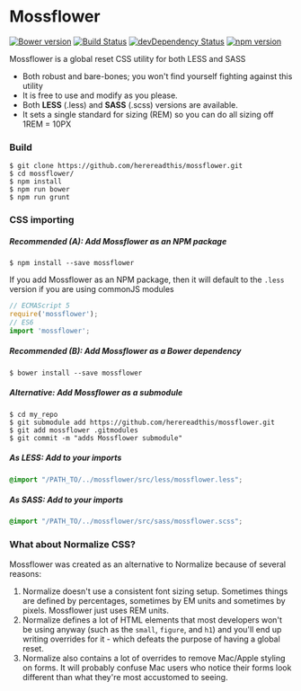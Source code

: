 Mossflower
==========

[![Bower version](https://badge.fury.io/bo/mossflower.svg)](http://badge.fury.io/bo/mossflower)
[![Build Status](https://secure.travis-ci.org/herereadthis/mossflower.svg?branch=master)](http://travis-ci.org/herereadthis/mossflower)
[![devDependency Status](https://david-dm.org/herereadthis/mossflower/dev-status.svg)](https://david-dm.org/herereadthis/mossflower#info=devDependencies)
[![npm version](https://badge.fury.io/js/mossflower.svg)](http://badge.fury.io/js/mossflower)

Mossflower is a global reset CSS utility for both LESS and SASS

* Both robust and bare-bones; you won't find yourself fighting against this utility
* It is free to use and modify as you please.
* Both **LESS** (.less) and **SASS** (.scss) versions are available.
* It sets a single standard for sizing (REM) so you can do all sizing off 1REM = 10PX

### Build

```
$ git clone https://github.com/herereadthis/mossflower.git
$ cd mossflower/
$ npm install
$ npm run bower
$ npm run grunt
```

### CSS importing

##### Recommended (A): Add Mossflower as an NPM package

```
$ npm install --save mossflower
```

If you add Mossflower as an NPM package, then it will default to the `.less` version if you are using commonJS modules

```javascript
// ECMAScript 5
require('mossflower');
// ES6
import 'mossflower';
```

##### Recommended (B): Add Mossflower as a Bower dependency

```
$ bower install --save mossflower
```

##### Alternative: Add Mossflower as a submodule

```
$ cd my_repo
$ git submodule add https://github.com/herereadthis/mossflower.git
$ git add mossflower .gitmodules
$ git commit -m "adds Mossflower submodule"
```

##### As LESS: Add to your imports

```CSS
@import "/PATH_TO/../mossflower/src/less/mossflower.less";
```

##### As SASS: Add to your imports

```CSS
@import "/PATH_TO/../mossflower/src/sass/mossflower.scss";
```

### What about Normalize CSS?

Mossflower was created as an alternative to Normalize because of several reasons:

1. Normalize doesn't use a consistent font sizing setup. Sometimes things are defined by percentages, sometimes by EM units and sometimes by pixels. Mossflower just uses REM units.
2. Normalize defines a lot of HTML elements that most developers won't be using anyway (such as the ```small```, ```figure```, and ```h1```) and you'll end up writing overrides for it - which defeats the purpose of having a global reset.
3. Normalize also contains a lot of overrides to remove Mac/Apple styling on forms. It will probably confuse Mac users who notice their forms look different than what they're most accustomed to seeing.
